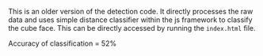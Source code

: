 This is an older version of the detection code. It directly processes the raw data and uses simple distance classifier within the js framework to classify the cube face. This can be directly accessed by running the `index.html` file.

Accuracy of classification = 52%